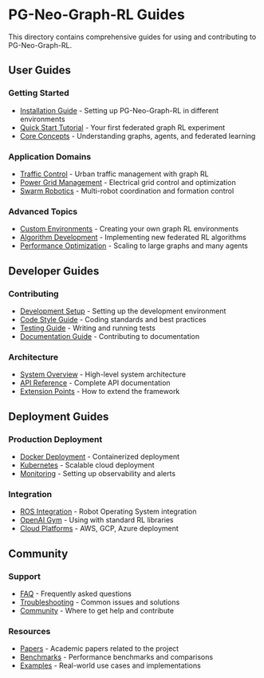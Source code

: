 # PG-Neo-Graph-RL Guides

This directory contains comprehensive guides for using and contributing to PG-Neo-Graph-RL.

## User Guides

### Getting Started
- [Installation Guide](installation.md) - Setting up PG-Neo-Graph-RL in different environments
- [Quick Start Tutorial](../tutorials/01_quick_start.md) - Your first federated graph RL experiment
- [Core Concepts](core-concepts.md) - Understanding graphs, agents, and federated learning

### Application Domains
- [Traffic Control](traffic-control.md) - Urban traffic management with graph RL
- [Power Grid Management](power-grid.md) - Electrical grid control and optimization
- [Swarm Robotics](swarm-robotics.md) - Multi-robot coordination and formation control

### Advanced Topics
- [Custom Environments](custom-environments.md) - Creating your own graph RL environments
- [Algorithm Development](algorithm-dev.md) - Implementing new federated RL algorithms
- [Performance Optimization](performance.md) - Scaling to large graphs and many agents

## Developer Guides

### Contributing
- [Development Setup](development-setup.md) - Setting up the development environment
- [Code Style Guide](code-style.md) - Coding standards and best practices
- [Testing Guide](testing.md) - Writing and running tests
- [Documentation Guide](documentation.md) - Contributing to documentation

### Architecture
- [System Overview](../ARCHITECTURE.md) - High-level system architecture
- [API Reference](api-reference.md) - Complete API documentation
- [Extension Points](extensions.md) - How to extend the framework

## Deployment Guides

### Production Deployment
- [Docker Deployment](docker-deployment.md) - Containerized deployment
- [Kubernetes](kubernetes.md) - Scalable cloud deployment
- [Monitoring](monitoring.md) - Setting up observability and alerts

### Integration
- [ROS Integration](ros-integration.md) - Robot Operating System integration
- [OpenAI Gym](gym-integration.md) - Using with standard RL libraries
- [Cloud Platforms](cloud-platforms.md) - AWS, GCP, Azure deployment

## Community

### Support
- [FAQ](faq.md) - Frequently asked questions
- [Troubleshooting](troubleshooting.md) - Common issues and solutions
- [Community](community.md) - Where to get help and contribute

### Resources
- [Papers](papers.md) - Academic papers related to the project
- [Benchmarks](benchmarks.md) - Performance benchmarks and comparisons
- [Examples](examples.md) - Real-world use cases and implementations
